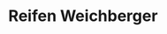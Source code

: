 ---
title: "Reifen Weichberger"
url: /oberndorf-an-der-melk/reifen-weichberger-wieselburger-strasse/
shop: Fahrrad
---